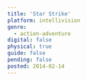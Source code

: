 ```yaml
---
title: 'Star Strike'
platform: intellivision
genre:
  - action-adventure
digital: false
physical: true
guide: false
pending: false
posted: 2014-02-14
---
```

